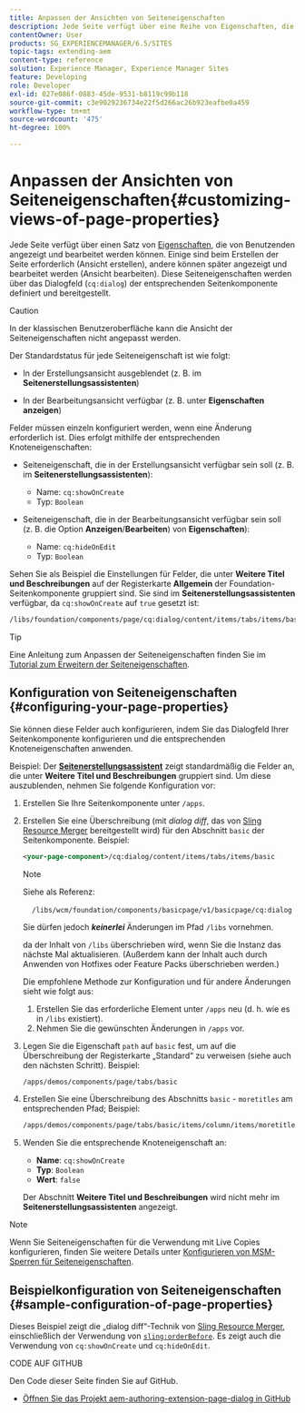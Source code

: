 ```yaml
---
title: Anpassen der Ansichten von Seiteneigenschaften
description: Jede Seite verfügt über eine Reihe von Eigenschaften, die Sie nach Bedarf bearbeiten können.
contentOwner: User
products: SG_EXPERIENCEMANAGER/6.5/SITES
topic-tags: extending-aem
content-type: reference
solution: Experience Manager, Experience Manager Sites
feature: Developing
role: Developer
exl-id: 027e086f-0883-45de-9531-b8119c99b118
source-git-commit: c3e9029236734e22f5d266ac26b923eafbe0a459
workflow-type: tm+mt
source-wordcount: '475'
ht-degree: 100%

---
```


# Anpassen der Ansichten von Seiteneigenschaften{#customizing-views-of-page-properties}

Jede Seite verfügt über einen Satz von [Eigenschaften](/help/sites-authoring/editing-page-properties.md), die von Benutzenden angezeigt und bearbeitet werden können. Einige sind beim Erstellen der Seite erforderlich (Ansicht erstellen), andere können später angezeigt und bearbeitet werden (Ansicht bearbeiten). Diese Seiteneigenschaften werden über das Dialogfeld (`cq:dialog`) der entsprechenden Seitenkomponente definiert und bereitgestellt.

>[!CAUTION]
>
>In der klassischen Benutzeroberfläche kann die Ansicht der Seiteneigenschaften nicht angepasst werden.

Der Standardstatus für jede Seiteneigenschaft ist wie folgt:

* In der Erstellungsansicht ausgeblendet (z. B. im **Seitenerstellungsassistenten**)

* In der Bearbeitungsansicht verfügbar (z. B. unter **Eigenschaften anzeigen**)

Felder müssen einzeln konfiguriert werden, wenn eine Änderung erforderlich ist. Dies erfolgt mithilfe der entsprechenden Knoteneigenschaften:

* Seiteneigenschaft, die in der Erstellungsansicht verfügbar sein soll (z. B. im **Seitenerstellungsassistenten**):

   * Name: `cq:showOnCreate`
   * Typ: `Boolean`

* Seiteneigenschaft, die in der Bearbeitungsansicht verfügbar sein soll (z. B. die Option **Anzeigen**/**Bearbeiten**) von **Eigenschaften**):

   * Name: `cq:hideOnEdit`
   * Typ: `Boolean`

Sehen Sie als Beispiel die Einstellungen für Felder, die unter **Weitere Titel und Beschreibungen** auf der Registerkarte **Allgemein** der Foundation-Seitenkomponente gruppiert sind. Sie sind im **Seitenerstellungsassistenten** verfügbar, da `cq:showOnCreate` auf `true` gesetzt ist:

```xml
/libs/foundation/components/page/cq:dialog/content/items/tabs/items/basic/items/column/items/moretitles
```

>[!TIP]
>
>Eine Anleitung zum Anpassen der Seiteneigenschaften finden Sie im [Tutorial zum Erweitern der Seiteneigenschaften](https://experienceleague.adobe.com/docs/experience-manager-learn/sites/developing/page-properties-technical-video-develop.html?lang=de).

## Konfiguration von Seiteneigenschaften {#configuring-your-page-properties}

Sie können diese Felder auch konfigurieren, indem Sie das Dialogfeld Ihrer Seitenkomponente konfigurieren und die entsprechenden Knoteneigenschaften anwenden.

Beispiel: Der [**Seitenerstellungsassistent**](/help/sites-authoring/managing-pages.md#creating-a-new-page) zeigt standardmäßig die Felder an, die unter **Weitere Titel und Beschreibungen** gruppiert sind. Um diese auszublenden, nehmen Sie folgende Konfiguration vor:

1. Erstellen Sie Ihre Seitenkomponente unter `/apps`.
1. Erstellen Sie eine Überschreibung (mit *dialog diff*, das von [Sling Resource Merger](/help/sites-developing/sling-resource-merger.md) bereitgestellt wird) für den Abschnitt `basic` der Seitenkomponente. Beispiel:

   ```xml
   <your-page-component>/cq:dialog/content/items/tabs/items/basic
   ```

   >[!NOTE]
   >
   >Siehe als Referenz:
   >
   >    `/libs/wcm/foundation/components/basicpage/v1/basicpage/cq:dialog`
   >
   >Sie dürfen jedoch ***keinerlei*** Änderungen im Pfad `/libs` vornehmen.
   >
   >da der Inhalt von `/libs` überschrieben wird, wenn Sie die Instanz das nächste Mal aktualisieren. (Außerdem kann der Inhalt auch durch Anwenden von Hotfixes oder Feature Packs überschrieben werden.)
   >
   >Die empfohlene Methode zur Konfiguration und für andere Änderungen sieht wie folgt aus:
   >
   >1. Erstellen Sie das erforderliche Element unter `/apps` neu (d. h. wie es in `/libs` existiert).
   >1. Nehmen Sie die gewünschten Änderungen in `/apps` vor.

1. Legen Sie die Eigenschaft `path` auf `basic` fest, um auf die Überschreibung der Registerkarte „Standard“ zu verweisen (siehe auch den nächsten Schritt). Beispiel:

   ```xml
   /apps/demos/components/page/tabs/basic
   ```

1. Erstellen Sie eine Überschreibung des Abschnitts `basic` - `moretitles` am entsprechenden Pfad; Beispiel:

   ```xml
   /apps/demos/components/page/tabs/basic/items/column/items/moretitles
   ```

1. Wenden Sie die entsprechende Knoteneigenschaft an:

   * **Name**: `cq:showOnCreate`
   * **Typ**: `Boolean`
   * **Wert**: `false`

   Der Abschnitt **Weitere Titel und Beschreibungen** wird nicht mehr im **Seitenerstellungsassistenten** angezeigt.

>[!NOTE]
>
>Wenn Sie Seiteneigenschaften für die Verwendung mit Live Copies konfigurieren, finden Sie weitere Details unter [Konfigurieren von MSM-Sperren für Seiteneigenschaften](/help/sites-developing/extending-msm.md#configuring-msm-locks-on-page-properties-touch-enabled-ui).

## Beispielkonfiguration von Seiteneigenschaften {#sample-configuration-of-page-properties}

Dieses Beispiel zeigt die „dialog diff“-Technik von [Sling Resource Merger](/help/sites-developing/sling-resource-merger.md), einschließlich der Verwendung von [`sling:orderBefore`](/help/sites-developing/sling-resource-merger.md#properties). Es zeigt auch die Verwendung von `cq:showOnCreate` und `cq:hideOnEdit`.

CODE AUF GITHUB

Den Code dieser Seite finden Sie auf GitHub.

* [Öffnen Sie das Projekt aem-authoring-extension-page-dialog in GitHub](https://github.com/Adobe-Marketing-Cloud/aem-authoring-extension-page-dialog)
